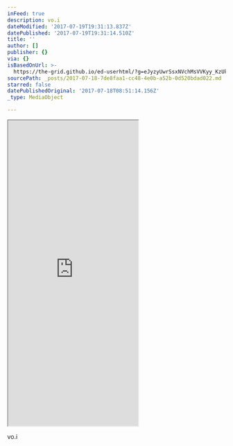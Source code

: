 ```yaml
---
inFeed: true
description: vo.i
dateModified: '2017-07-19T19:31:13.837Z'
datePublished: '2017-07-19T19:31:14.510Z'
title: ''
author: []
publisher: {}
via: {}
isBasedOnUrl: >-
  https://the-grid.github.io/ed-userhtml/?g=eJyzyUwrSsxNVchMsVVKyy_KzUktKdaFiCkpFBcl2ypllJQUFFvp68Nk9ZLzc8GcYv38bK-QshxjQ79ck8BEM8cAfXuITtuSolKgdjA7Kb8oJbXIVslASaE8M6Ukw1bJ0MBAVcnORh-i1g4AwmQsbw
sourcePath: _posts/2017-07-18-7de8faa1-cc48-4e0b-a52b-0d520bdad022.md
starred: false
datePublishedOriginal: '2017-07-18T08:51:14.156Z'
_type: MediaObject

---
```

<iframe src="https://the-grid.github.io/ed-userhtml/?g=eJzjsslMK0rMTVUoLkq2VcooKSkottLXT8svys1JLSnWS87PBXOK9fOzvULKcowN_XJNAhPNHAOUFMD6kvKLUlKLbJUMlBTKM1NKMmyVDA0MVJUUMlIz0zNKbJXMDQyU7Gz0IZbYcQEAOlsj2g" height="705" style=""></iframe>

vo.i